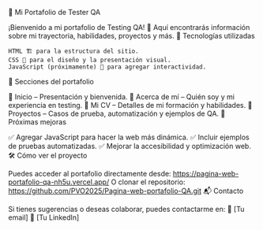 📌 Mi Portafolio de Tester QA

¡Bienvenido a mi portafolio de Testing QA! 🎯 Aquí encontrarás información sobre mi trayectoria, habilidades, proyectos y más.
🌟 Tecnologías utilizadas

    HTML 🏗️ para la estructura del sitio.
    CSS 🎨 para el diseño y la presentación visual.
    JavaScript (próximamente) 🚀 para agregar interactividad.

📂 Secciones del portafolio

🔹 Inicio – Presentación y bienvenida.
🔹 Acerca de mí – Quién soy y mi experiencia en testing.
🔹 Mi CV – Detalles de mi formación y habilidades.
🔹 Proyectos – Casos de prueba, automatización y ejemplos de QA.
🚀 Próximas mejoras

✅ Agregar JavaScript para hacer la web más dinámica.
✅ Incluir ejemplos de pruebas automatizadas.
✅ Mejorar la accesibilidad y optimización web.
🛠️ Cómo ver el proyecto

Puedes acceder al portafolio directamente desde:
https://pagina-web-portafolio-qa-nh5u.vercel.app/
O clonar el repositorio:
https://github.com/PVO2025/Pagina-web-portafolio-QA.git
📬 Contacto

Si tienes sugerencias o deseas colaborar, puedes contactarme en:
📧 [Tu email]
💼 [Tu LinkedIn]